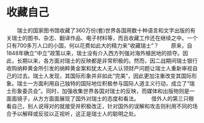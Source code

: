 # 收藏自己
　　瑞士的国家图书馆收藏了360万份(套)世界各国用数十种语言和文字出版的有关瑞士的图书、杂志、翻译作品、电子材料等，而且收藏工作还在继续之中。一个只有700多万人口的小国，何以花费如此大的精力来“收藏瑞士”？ 
　　原来，自1848年确立“中立”政策以来，瑞士没有介入西方列强对海外殖民地的掠夺。因此，长期以来，各方面对瑞士的反映都是非常积极的。然而，因二战期间瑞士银行收购纳粹黄金所引发的纳粹黄金案和犹太人无人认领财产问题让瑞士人重新审视自己的过去。瑞士人发现，其国际形象并非如此“完美”，因此更加注重改变其国际形象。瑞士一方面利用自己独特的国际地位积极参与国际人道主义行动，成立了“瑞士形象委员会”。同时，加强收集世界各国对瑞士的反映，而媒体和出版物则是一面面镜子，从方方面面展现了国外对瑞士的态度和看法。 
　　借外人的第三只眼看自己，别人说得对的就接受并积极改正，针对国外的误解和攻击则利用不同的场合予以解释或反驳以正视听，这正是瑞士人的聪明之处。
 